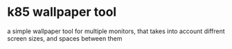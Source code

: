 # k85 wallpaper tool
 a simple wallpaper tool for multiple monitors, that takes into account diffrent screen sizes, and spaces between them
